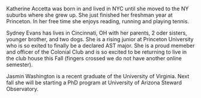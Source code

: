 Katherine Accetta was born in and lived in NYC until she moved to the NY suburbs where she grew up. She just finished her freshman year at Princeton. In her free time she enjoys reading, running and playing tennis.

Sydney Evans has lives in Cincinnati, OH with her parents, 2 oder sisters, younger brother, and two dogs. She is a rising junior at Princeton University who is so exited to finally be a declared AST major. She is a proud memeber and officer of the Colonial Club and is so excited to be returning to live in the club house this Fall (fingers crossed we do not have another online semester). 

Jasmin Washington is a recent graduate of the University of Virginia. Next fall she will be starting a PhD program at University of Arizona Steward Observatory.


